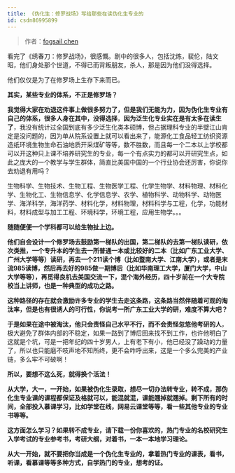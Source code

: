 ```yaml
---
title: 《伪化生：修罗战场》写给那些在读伪化生专业的
id: csdn86995899
---
```


> 作者：[fogsail chen](https://zhuanlan.zhihu.com/p/28037065)

看完了《绣春刀：修罗战场》，很感慨。剧中的很多人，包括沈炼，裴伦，陆文昭，他们身处那个世道，不得已而背叛朋友，杀人，那是因为他们没得选择。

他们仅仅是为了在修罗场上生存下来而已。

**其实，某些专业的体系，不正是修罗场？**

**我觉得大家在劝退这件事上做很多努力了，但是我们无能为力，因为伪化生专业有自己的体系，很多人身在其中，没得选择**，**因为泛生化专业实在是有太多在读生了**，我没有统计过全国到底有多少泛生化类本硕博，但占据理科专业的半壁江山肯定是没问题的，因为单从院系设置上就可以看出来了，能源化工食品轻工纺织资源造纸环境生物生命石油地质开采煤矿等等，数不胜数，而且每一个二本以上学校都可以开这种只上课不培养研究生的专业，每一个有点实力的都可以开研究生点，如此之庞大的一个教学与学生群体，简直比美国中国的一个行业协会还厉害，你说你去劝退有用吗？

生物科学、生物技术、生物工程、生物医学工程、化学生物学、材料物理、材料化学、生物化工、生物信息学、化学信息学、农学、植物科学、动物科学、动物医学、海洋科学，海洋药学、材料化学，材料物理，材料科学与工程，化学，功能材料，材料成型与加工工程、环境科学，环境工程，应用生物学。。。

**随随便便一个学科都可以给生物扯上边。**

**他们自会设计一个修罗场去鼓励第一梯队的出国，第二梯队的去第一梯队读研，依次类推，一个专升本的学生去一所普通一本或比较好的二本（比如广东工业大学、广州大学等等）读研，再去一个211读个博（比如暨南大学、江南大学），或者是末流985读博，然后再去好的985做一期博后（比如华南理工大学，厦门大学，中山大学等等），再觅得良机去美国交流一下，混个海外经历，四十岁前在一个大专院校当上讲师，也是一种典型的成功之路。**

**这种路径的存在就会激励许多专业的学生去走这条路，这条路当然伴随着可观的淘汰率，但是也有很诱人的可行性，你说考一所广东工业大学的研，难度不算大吧？**

**于是如果在途中被淘汰，他只会责怪自己水平不行，而不会责怪忽悠他考研的人**，极大避免了群体内部的不稳定，如果一路到了博后回来找不到工作，也许他明白了这就是个坑，可是一把年纪的四十岁男人，上有老下有小，他已经没了躁动的力量了，所以也只能磨不吱声地不知所终，更不会咋呼出来，这是一个多么完美的产业链，多么牢不可破啊！

**所以，要想不这么死，就得换个活法！**

**从大学，大一，一开始，如果被伪化生录取，想尽一切办法转专业，转不成，那伪化生专业课的课程都保证及格就可以，能混就混，课能翘掉就翘掉。剩下所有的时间，全部投入慕课学习，比如学堂在线，网易云课堂等等，看一些其他专业的专业书等等。**

**这方面怎么学习？如果转不成专业，请下载一份你喜欢的，热门专业的名校研究生入学考试的专业参考书，考研大纲，对着书，一本一本地学习理论。**

**从大一开始，就不要把你当成是一个伪化生专业的，拿着热门专业的课表，看书，听课，看慕课等等多种方式，自学热门的专业，想考的证。**